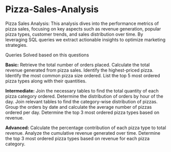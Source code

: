 # Pizza-Sales-Analysis
Pizza Sales Analysis: This analysis dives into the performance metrics of pizza sales, focusing on key aspects such as revenue generation, popular pizza types, customer trends, and sales distribution over time. By leveraging SQL queries we extract actionable insights to optimize marketing strategies.

Queries Solved based on this questions

**Basic:**
Retrieve the total number of orders placed.
Calculate the total revenue generated from pizza sales.
Identify the highest-priced pizza.
Identify the most common pizza size ordered.
List the top 5 most ordered pizza types along with their quantities.


**Intermediate:**
Join the necessary tables to find the total quantity of each pizza category ordered.
Determine the distribution of orders by hour of the day.
Join relevant tables to find the category-wise distribution of pizzas.
Group the orders by date and calculate the average number of pizzas ordered per day.
Determine the top 3 most ordered pizza types based on revenue.

**Advanced:**
Calculate the percentage contribution of each pizza type to total revenue.
Analyze the cumulative revenue generated over time.
Determine the top 3 most ordered pizza types based on revenue for each pizza category.
